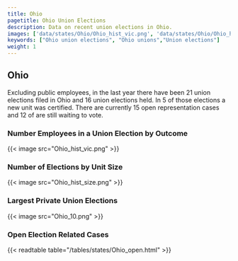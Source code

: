 ```yaml
---
title: Ohio
pagetitle: Ohio Union Elections
description: Data on recent union elections in Ohio.
images: ['data/states/Ohio/Ohio_hist_vic.png', 'data/states/Ohio/Ohio_hist_size.png', 'data/states/Ohio/Ohio_10.png']
keywords: ["Ohio union elections", "Ohio unions","Union elections"]
weight: 1
---
```

##  Ohio

Excluding public employees, in the last year there have been 21 union elections filed in Ohio and 16 union elections held. In 5 of those elections a new unit was certified. There are currently 15 open representation cases and 12 of are still waiting to vote.

### Number Employees in a Union Election by Outcome
{{< image src="Ohio_hist_vic.png" >}}

### Number of Elections by Unit Size
{{< image src="Ohio_hist_size.png" >}}

### Largest Private Union Elections
{{< image src="Ohio_10.png" >}}

### Open Election Related Cases
{{< readtable table="/tables/states/Ohio_open.html" >}}

